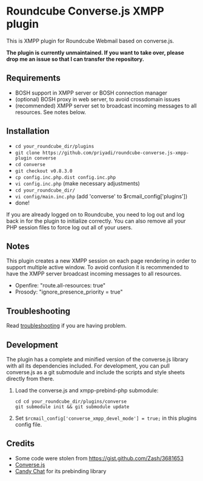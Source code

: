 Roundcube Converse.js XMPP plugin 
=================================

This is XMPP plugin for Roundcube Webmail based on converse.js.

**The plugin is currently unmaintained. If you want to take over, please drop me an issue so that I can transfer the repository.**

Requirements
------------
* BOSH support in XMPP server or BOSH connection manager
* (optional) BOSH proxy in web server, to avoid crossdomain issues
* (recommended) XMPP server set to broadcast incoming messages to all resources. See notes below.

Installation
------------
* `cd your_roundcube_dir/plugins`
* `git clone https://github.com/priyadi/roundcube-converse.js-xmpp-plugin converse`
* `cd converse`
* `git checkout v0.8.3.0`
* `cp config.inc.php.dist config.inc.php`
* `vi config.inc.php` (make necessary adjustments)
* `cd your_roundcube_dir/`
* `vi config/main.inc.php` (add 'converse' to $rcmail_config['plugins'])
* done!

If you are already logged on to Roundcube, you need to log out and log back in
for the plugin to initialize correctly. You can also remove all your PHP
session files to force log out all of your users.

Notes
-----

This plugin creates a new XMPP session on each page rendering in order to
support multiple active window. To avoid confusion it is recommended to have
the XMPP server broadcast incoming messages to all resources.

* Openfire: "route.all-resources: true"
* Prosody: "ignore_presence_priority = true"

Troubleshooting
---------------

Read [troubleshooting](TROUBLESHOOTING.md) if you are having problem. 

Development
-----------
The plugin has a complete and minified version of the converse.js library with
all its dependencies included. For development, you can pull converse.js as
a git submodule and include the scripts and style sheets directly from there.

1. Load the converse.js and xmpp-prebind-php submodule:
   ```
   cd cd your_roundcube_dir/plugins/converse
   git submodule init && git submodule update
   ```

2. Set `$rcmail_config['converse_xmpp_devel_mode'] = true;` in this plugins
   config file.

Credits
-------
* Some code were stolen from https://gist.github.com/Zash/3681653
* [Converse.js](http://conversejs.org)
* [Candy Chat](http://candy-chat.github.io/candy/) for its prebinding library
